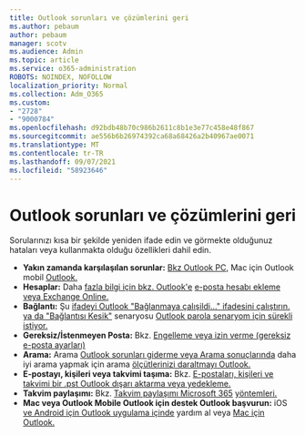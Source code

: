 ```yaml
---
title: Outlook sorunları ve çözümlerini geri
ms.author: pebaum
author: pebaum
manager: scotv
ms.audience: Admin
ms.topic: article
ms.service: o365-administration
ROBOTS: NOINDEX, NOFOLLOW
localization_priority: Normal
ms.collection: Adm_O365
ms.custom:
- "2728"
- "9000784"
ms.openlocfilehash: d92bdb48b70c986b2611c8b1e3e77c458e48f867
ms.sourcegitcommit: ae556b6b26974392ca68a68426a2b40967ae0071
ms.translationtype: MT
ms.contentlocale: tr-TR
ms.lasthandoff: 09/07/2021
ms.locfileid: "58923646"
---
```

# <a name="outlook-common-issues-and-resolutions"></a>Outlook sorunları ve çözümlerini geri

Sorularınızı kısa bir şekilde yeniden ifade edin ve görmekte olduğunuz hataları veya kullanmakta olduğu özellikleri dahil edin.

- **Yakın zamanda karşılaşılan sorunlar:** [Bkz Outlook PC](https://support.office.com/article/ecf61305-f84f-4e13-bb73-95a214ac1230), [](https://support.office.com/article/54afa5e3-db38-422a-9d94-3b55330ded8e) Mac için Outlook mobil [Outlook.](https://support.office.com/article/a264ef01-9c88-48fb-9285-7017e4f31f02)
- **Hesaplar:**  Daha [fazla bilgi için bkz. Outlook'e](https://support.office.com/article/6e27792a-9267-4aa4-8bb6-c84ef146101b) [e-posta hesabı ekleme veya Exchange Online.](https://docs.microsoft.com/Exchange/recipients-in-exchange-online/create-user-mailboxes)
- **Bağlantı:**  Şu [ifadeyi Outlook "Bağlanmaya çalışildi..." ifadesini çalıştırın. ya da "Bağlantısı Kesik"](https://aka.ms/SaRA-OutlookDisconnect) senaryosu [Outlook parola senaryom için sürekli istiyor.](https://aka.ms/SaRA-OutlookPwdPrompt)
- **Gereksiz/İstenmeyen Posta:**  Bkz. [Engelleme veya izin verme (gereksiz e-posta ayarları)](https://support.microsoft.com/office/block-or-allow-junk-email-settings-48c9f6f7-2309-4f95-9a4d-de987e880e46)
- **Arama:**  Arama [Outlook sorunları giderme veya Arama sonuçlarında](https://support.office.com/article/2556b11f-f4d8-46be-b0a7-de33a3f4f066) daha iyi arama yapmak için arama [ölçütlerinizi daraltmayı Outlook.](https://support.office.com/article/D824D1E9-A255-4C8A-8553-276FB895A8DA)
- **E-postayı, kişileri veya takvimi taşıma:**  Bkz. [E-postaları, kişileri ve takvimi bir .pst Outlook dışarı aktarma veya yedekleme.](https://support.office.com/article/14252b52-3075-4e9b-be4e-ff9ef1068f91)
- **Takvim paylaşımı:**  Bkz. [Takvim paylaşımı Microsoft 365](https://support.office.com/article/b576ecc3-0945-4d75-85f1-5efafb8a37b4) [yöntemleri.](https://support.office.com/article/D93F72D3-2361-4E0D-8D6A-5C4939C17F39)
- **Mac veya Outlook Mobile Outlook için destek Outlook başvurun:**  iOS [ve Android için Outlook uygulama içinde](https://support.office.com/article/218a22d1-9fa5-4889-b689-de1c63493243) yardım al veya [Mac için Outlook.](https://support.office.com/article/d0410177-8e65-4487-93f7-206a3a3d71a8)
